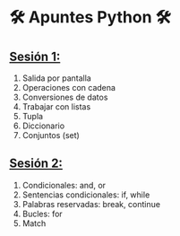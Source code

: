 # 🛠️ Apuntes Python 🛠️
## [Sesión 1:](Sesion1.py)
1. Salida por pantalla
2. Operaciones con cadena
3. Conversiones de datos
4. Trabajar con listas
5. Tupla
6. Diccionario
7. Conjuntos (set)
## [Sesión 2:](Sesion2.py)
1. Condicionales: and, or
2. Sentencias condicionales: if, while
3. Palabras reservadas: break, continue
4. Bucles: for
5. Match

